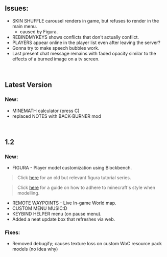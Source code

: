 ## Issues:
- SKIN SHUFFLE carousel renders in game, but refuses to render in the main menu.
  - caused by Figura.
- REBINDMYKEYS shows conflicts that don't actually conflict.
- PLAYERS appear online in the player list even after leaving the server?
- Gonna try to make speech bubbles work.
- Last present chat message remains with faded opacity similar to the effects of a burned image on a tv screen.

<br>

## Latest Version
### New:
+ MINEMATH calculator (press C)
+ replaced NOTES with BACK-BURNER mod

<br>

## 1.2
### New:
+ FIGURA - Player model customization using Blockbench.
> Click [here](https://www.youtube.com/watch?v=TKB0q0SmCBo&list=PLNz7v2g2SFA8lOQUDS4z4-gIDLi_dWAhl) for an old but relevant figura tutorial series.

> Click [here](https://www.blockbench.net/wiki/guides/minecraft-style-guide/) for a guide on how to adhere to minecraft's style when modelling.
+ REMOTE WAYPOINTS - Live In-game World map.
+ CUSTOM MENU MUSIC:D
+ KEYBIND HELPER menu (on pause menu).
+ Added a neat update box that refreshes via web.

### Fixes:
+ Removed debugify; causes texture loss on custom WoC resource pack models (no idea why)
